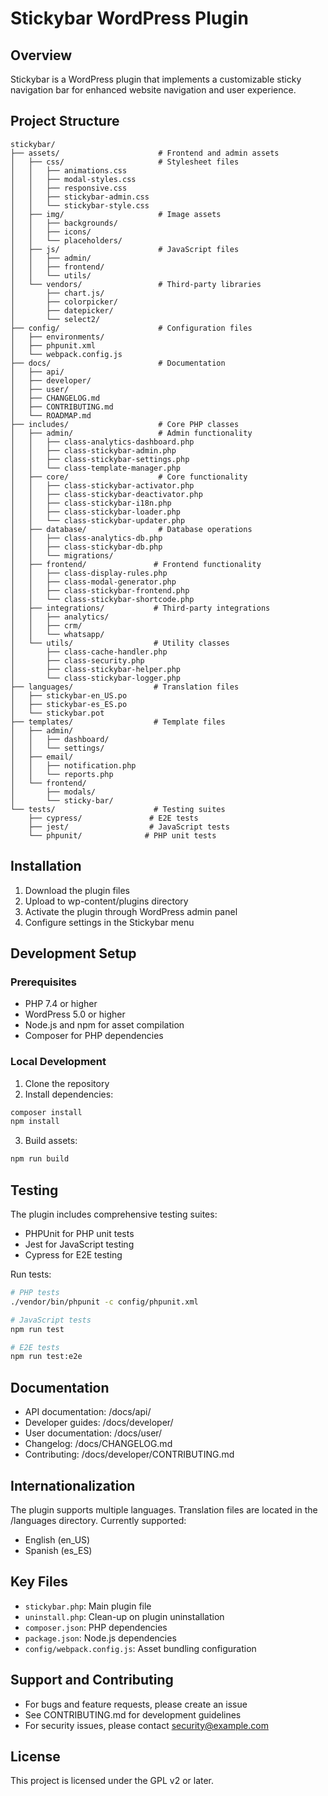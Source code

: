 # Stickybar WordPress Plugin

## Overview
Stickybar is a WordPress plugin that implements a customizable sticky navigation bar for enhanced website navigation and user experience.

## Project Structure
```
stickybar/
├── assets/                      # Frontend and admin assets
│   ├── css/                     # Stylesheet files
│   │   ├── animations.css
│   │   ├── modal-styles.css
│   │   ├── responsive.css
│   │   ├── stickybar-admin.css
│   │   └── stickybar-style.css
│   ├── img/                     # Image assets
│   │   ├── backgrounds/
│   │   ├── icons/
│   │   └── placeholders/
│   ├── js/                      # JavaScript files
│   │   ├── admin/
│   │   ├── frontend/
│   │   └── utils/
│   └── vendors/                 # Third-party libraries
│       ├── chart.js/
│       ├── colorpicker/
│       ├── datepicker/
│       └── select2/
├── config/                      # Configuration files
│   ├── environments/
│   ├── phpunit.xml
│   └── webpack.config.js
├── docs/                        # Documentation
│   ├── api/
│   ├── developer/
│   ├── user/
│   ├── CHANGELOG.md
│   ├── CONTRIBUTING.md
│   └── ROADMAP.md
├── includes/                    # Core PHP classes
│   ├── admin/                   # Admin functionality
│   │   ├── class-analytics-dashboard.php
│   │   ├── class-stickybar-admin.php
│   │   ├── class-stickybar-settings.php
│   │   └── class-template-manager.php
│   ├── core/                    # Core functionality
│   │   ├── class-stickybar-activator.php
│   │   ├── class-stickybar-deactivator.php
│   │   ├── class-stickybar-i18n.php
│   │   ├── class-stickybar-loader.php
│   │   └── class-stickybar-updater.php
│   ├── database/                # Database operations
│   │   ├── class-analytics-db.php
│   │   ├── class-stickybar-db.php
│   │   └── migrations/
│   ├── frontend/               # Frontend functionality
│   │   ├── class-display-rules.php
│   │   ├── class-modal-generator.php
│   │   ├── class-stickybar-frontend.php
│   │   └── class-stickybar-shortcode.php
│   ├── integrations/           # Third-party integrations
│   │   ├── analytics/
│   │   ├── crm/
│   │   └── whatsapp/
│   └── utils/                  # Utility classes
│       ├── class-cache-handler.php
│       ├── class-security.php
│       ├── class-stickybar-helper.php
│       └── class-stickybar-logger.php
├── languages/                  # Translation files
│   ├── stickybar-en_US.po
│   ├── stickybar-es_ES.po
│   └── stickybar.pot
├── templates/                  # Template files
│   ├── admin/
│   │   ├── dashboard/
│   │   └── settings/
│   ├── email/
│   │   ├── notification.php
│   │   └── reports.php
│   └── frontend/
│       ├── modals/
│       └── sticky-bar/
└── tests/                      # Testing suites
    ├── cypress/               # E2E tests
    ├── jest/                  # JavaScript tests
    └── phpunit/              # PHP unit tests
```

## Installation
1. Download the plugin files
2. Upload to wp-content/plugins directory
3. Activate the plugin through WordPress admin panel
4. Configure settings in the Stickybar menu

## Development Setup
### Prerequisites
- PHP 7.4 or higher
- WordPress 5.0 or higher
- Node.js and npm for asset compilation
- Composer for PHP dependencies

### Local Development
1. Clone the repository
2. Install dependencies:
```bash
composer install
npm install
```

3. Build assets:
```bash
npm run build
```

## Testing
The plugin includes comprehensive testing suites:
- PHPUnit for PHP unit tests
- Jest for JavaScript testing
- Cypress for E2E testing

Run tests:
```bash
# PHP tests
./vendor/bin/phpunit -c config/phpunit.xml

# JavaScript tests
npm run test

# E2E tests
npm run test:e2e
```

## Documentation
- API documentation: /docs/api/
- Developer guides: /docs/developer/
- User documentation: /docs/user/
- Changelog: /docs/CHANGELOG.md
- Contributing: /docs/developer/CONTRIBUTING.md

## Internationalization
The plugin supports multiple languages. Translation files are located in the /languages directory.
Currently supported:
- English (en_US)
- Spanish (es_ES)

## Key Files
- `stickybar.php`: Main plugin file
- `uninstall.php`: Clean-up on plugin uninstallation
- `composer.json`: PHP dependencies
- `package.json`: Node.js dependencies
- `config/webpack.config.js`: Asset bundling configuration

## Support and Contributing
- For bugs and feature requests, please create an issue
- See CONTRIBUTING.md for development guidelines
- For security issues, please contact security@example.com

## License
This project is licensed under the GPL v2 or later.
